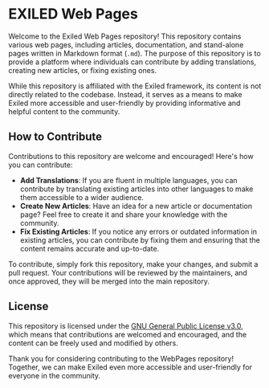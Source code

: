 # EXILED Web Pages

Welcome to the Exiled Web Pages repository! This repository contains various web pages, including articles, documentation, and stand-alone pages written in Markdown format (`.md`). The purpose of this repository is to provide a platform where individuals can contribute by adding translations, creating new articles, or fixing existing ones.

While this repository is affiliated with the Exiled framework, its content is not directly related to the codebase. Instead, it serves as a means to make Exiled more accessible and user-friendly by providing informative and helpful content to the community.

## How to Contribute

Contributions to this repository are welcome and encouraged! Here's how you can contribute:

- **Add Translations**: If you are fluent in multiple languages, you can contribute by translating existing articles into other languages to make them accessible to a wider audience.
- **Create New Articles**: Have an idea for a new article or documentation page? Feel free to create it and share your knowledge with the community.
- **Fix Existing Articles**: If you notice any errors or outdated information in existing articles, you can contribute by fixing them and ensuring that the content remains accurate and up-to-date.

To contribute, simply fork this repository, make your changes, and submit a pull request. Your contributions will be reviewed by the maintainers, and once approved, they will be merged into the main repository.

## License

This repository is licensed under the [GNU General Public License v3.0](LICENSE), which means that contributions are welcomed and encouraged, and the content can be freely used and modified by others.

Thank you for considering contributing to the WebPages repository! Together, we can make Exiled even more accessible and user-friendly for everyone in the community.
